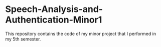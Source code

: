 # Speech-Analysis-and-Authentication-Minor1
This repository contains the code of my minor project that I performed in my 5th semester.

